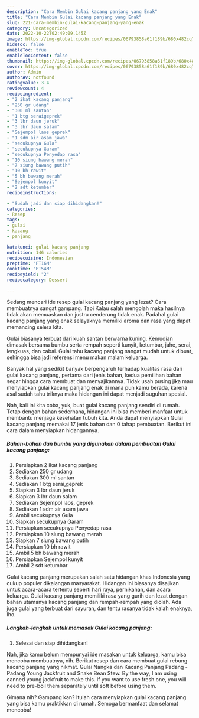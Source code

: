 ```yaml
---
description: "Cara Membin Gulai kacang panjang yang Enak"
title: "Cara Membin Gulai kacang panjang yang Enak"
slug: 221-cara-membin-gulai-kacang-panjang-yang-enak
category: Uncategorized
date: 2022-10-22T02:49:09.145Z
image: https://img-global.cpcdn.com/recipes/06793858a61f189b/680x482cq70/gulai-kacang-panjang-foto-resep-utama.jpg
hideToc: false
enableToc: true
enableTocContent: false
thumbnail: https://img-global.cpcdn.com/recipes/06793858a61f189b/680x482cq70/gulai-kacang-panjang-foto-resep-utama.jpg
cover: https://img-global.cpcdn.com/recipes/06793858a61f189b/680x482cq70/gulai-kacang-panjang-foto-resep-utama.jpg
author: Admin
authorAv: notfound
ratingvalue: 3.4
reviewcount: 4
recipeingredient:
- "2 ikat kacang panjang"
- "250 gr udang"
- "300 ml santan"
- "1 btg seraigeprek"
- "3 lbr daun jeruk"
- "3 lbr daun salam"
- "Sejempol laos geprek"
- "1 sdm air asam jawa"
- "secukupnya Gula"
- "secukupnya Garam"
- "secukupnya Penyedap rasa"
- "10 siung bawang merah"
- "7 siung bawang putih"
- "10 bh rawit"
- "5 bh bawang merah"
- "Sejempol kunyit"
- "2 sdt ketumbar"
recipeinstructions:

- "Sudah jadi dan siap dihidangkan!"
categories:
- Resep
tags:
- gulai
- kacang
- panjang

katakunci: gulai kacang panjang 
nutrition: 146 calories
recipecuisine: Indonesian
preptime: "PT16M"
cooktime: "PT54M"
recipeyield: "2"
recipecategory: Dessert

---
```



Sedang mencari ide resep gulai kacang panjang yang lezat? Cara membuatnya sangat gampang. Tapi Kalau salah mengolah maka hasilnya tidak akan memuaskan dan justru cenderung tidak enak. Padahal gulai kacang panjang yang enak selayaknya memiliki aroma dan rasa yang dapat memancing selera kita.


Gulai biasanya terbuat dari kuah santan berwarna kuning. Kemudian dimasak bersama bumbu serta rempah seperti kunyit, ketumbar, jahe, serai, lengkuas, dan cabai. Gulai tahu kacang panjang sangat mudah untuk dibuat, sehingga bisa jadi referensi menu makan malam keluarga.

Banyak hal yang sedikit banyak berpengaruh terhadap kualitas rasa dari gulai kacang panjang, pertama dari jenis bahan, kedua pemilihan bahan segar hingga cara membuat dan menyajikannya. Tidak usah pusing jika mau menyiapkan gulai kacang panjang enak di mana pun kamu berada, karena asal sudah tahu triknya maka hidangan ini dapat menjadi suguhan spesial.


Nah, kali ini kita coba, yuk, buat gulai kacang panjang sendiri di rumah. Tetap dengan bahan sederhana, hidangan ini bisa memberi manfaat untuk membantu menjaga kesehatan tubuh kita. Anda dapat menyiapkan Gulai kacang panjang memakai 17 jenis bahan dan 0 tahap pembuatan. Berikut ini cara dalam menyiapkan hidangannya.

<!--inarticleads1-->

##### Bahan-bahan dan bumbu yang digunakan dalam pembuatan Gulai kacang panjang:

1. Persiapkan 2 ikat kacang panjang
1. Sediakan 250 gr udang
1. Sediakan 300 ml santan
1. Sediakan 1 btg serai,geprek
1. Siapkan 3 lbr daun jeruk
1. Siapkan 3 lbr daun salam
1. Sediakan Sejempol laos, geprek
1. Sediakan 1 sdm air asam jawa
1. Ambil secukupnya Gula
1. Siapkan secukupnya Garam
1. Persiapkan secukupnya Penyedap rasa
1. Persiapkan 10 siung bawang merah
1. Siapkan 7 siung bawang putih
1. Persiapkan 10 bh rawit
1. Ambil 5 bh bawang merah
1. Persiapkan Sejempol kunyit
1. Ambil 2 sdt ketumbar


Gulai kacang panjang merupakan salah satu hidangan khas Indonesia yang cukup populer dikalangan masyarakat. Hidangan ini biasanya disajikan untuk acara-acara tertentu seperti hari raya, pernikahan, dan acara keluarga. Gulai kacang panjang memiliki rasa yang gurih dan lezat dengan bahan utamanya kacang panjang dan rempah-rempah yang diolah. Ada juga gulai yang terbuat dari sayuran, dan tentu rasanya tidak kalah enaknya, lho. 

<!--inarticleads2-->

##### Langkah-langkah untuk memasak Gulai kacang panjang:


1. Selesai dan siap dihidangkan!

Nah, jika kamu belum mempunyai ide masakan untuk keluarga, kamu bisa mencoba membuatnya, nih. Berikut resep dan cara membuat gulai rebung kacang panjang yang nikmat. Gulai Nangka dan Kacang Panjang Padang - Padang Young Jackfruit and Snake Bean Stew. By the way, I am using canned young jackfruit to make this. If you want to use fresh one, you will need to pre-boil them separately until soft before using them. 

Gimana nih? Gampang kan? Itulah cara menyiapkan gulai kacang panjang yang bisa kamu praktikkan di rumah. Semoga bermanfaat dan selamat mencoba!
